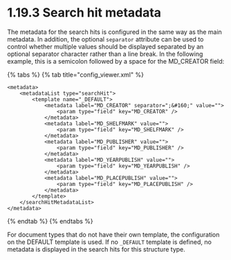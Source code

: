 # 1.19.3 Search hit metadata

The metadata for the search hits is configured in the same way as the main metadata. In addition, the optional `separator` attribute can be used to control whether multiple values should be displayed separated by an optional separator character rather than a line break. In the following example, this is a semicolon followed by a space for the MD\_CREATOR field:

{% tabs %}
{% tab title="config_viewer.xml" %}
```markup
<metadata>
    <metadataList type="searchHit">
        <template name="_DEFAULT">
            <metadata label="MD_CREATOR" separator=";&#160;" value="">
                <param type="field" key="MD_CREATOR" />
            </metadata>
            <metadata label="MD_SHELFMARK" value="">
                <param type="field" key="MD_SHELFMARK" />
            </metadata>
            <metadata label="MD_PUBLISHER" value="">
                <param type="field" key="MD_PUBLISHER" />
            </metadata>
            <metadata label="MD_YEARPUBLISH" value="">
                <param type="field" key="MD_YEARPUBLISH" />
            </metadata>
            <metadata label="MD_PLACEPUBLISH" value="">
                <param type="field" key="MD_PLACEPUBLISH" />
            </metadata>
        </template>
    </searchHitMetadataList>
</metadata>
```
{% endtab %}
{% endtabs %}

For document types that do not have their own template, the configuration on the DEFAULT template is used. If no `_DEFAULT` template is defined, no metadata is displayed in the search hits for this structure type.&#x20;
